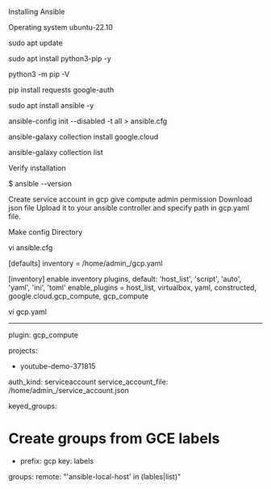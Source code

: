 Installing Ansible

Operating system ubuntu-22.10

sudo apt update

sudo apt install python3-pip -y

python3 -m pip -V

pip install requests google-auth

sudo apt install ansible -y

ansible-config init --disabled -t all > ansible.cfg

ansible-galaxy collection install google.cloud

ansible-galaxy collection list

Verify installation

$ ansible --version

Create service account in gcp give compute admin permission
Download json file
Upload it to your ansible controller and specify path in gcp.yaml file.

Make config Directory

vi ansible.cfg

[defaults]
inventory      = /home/admin_/gcp.yaml

[inventory]
enable inventory plugins, default: 'host_list', 'script', 'auto', 'yaml', 'ini', 'toml'
enable_plugins = host_list, virtualbox, yaml, constructed, google.cloud.gcp_compute, gcp_compute

vi gcp.yaml

---
plugin: gcp_compute

projects:
  - youtube-demo-371815

auth_kind: serviceaccount
service_account_file: /home/admin_/service_account.json

keyed_groups:
  # Create groups from GCE labels
  - prefix: gcp
    key: labels

groups:
  remote: "'ansible-local-host' in (lables|list)"
